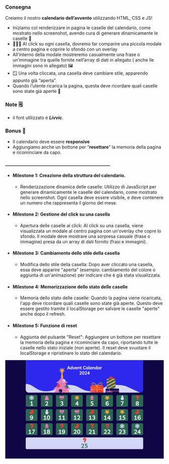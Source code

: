 ### Consegna
Creiamo il nostro **calendario dell’avvento** utilizzando HTML, CSS  e JS!

- Iniziamo col renderizzare in pagina le caselle del calendario, come mostrato nello screenshot, avendo cura di generare dinamicamente le caselle 📅
- 🧑🏻‍💻 Al click su ogni casella, dovremo far comparire una piccola modale a centro pagina e coprire lo sfondo con un overlay
- All’interno della modale mostreremo casualmente una frase o un’immagine tra quelle fornite nell’array di dati in allegato ( anche lle immagini sono in allegato) 🖼️
- 🪟 Una volta cliccata, una casella deve cambiare stile, apparendo appunto già “aperta”.
- Quando l’utente ricarica la pagina, questa deve ricordare quali caselle sono state già aperte 🎁

### Note 🗒️

- il font utilizzato è ***Livvic***.

### Bonus 💫

- Il calendario deve essere **responsive**
- Aggiungiamo anche un bottone per “**resettare**” la memoria della pagina e ricominciare da capo.


#### __________________________________________________
- #### Milestone 1: Creazione della struttura del calendario.
    - Renderizzazione dinamica delle caselle:
Utilizzo di JavaScript per generare dinamicamente le caselle del calendario, come mostrato nello screenshot.
Ogni casella deve essere visibile, e deve contenere un numero che rappresenta il giorno del mese.

- #### Milestone 2: Gestione del click su una casella
    - Apertura delle caselle al click:
Al click su una casella, viene visualizzata un modale al centro pagina con un'overlay che copre lo sfondo.
Il modale deve mostrare una sorpresa casuale (frase o immagine) presa da un array di dati fornito (frasi e immagini).


- #### Milestone 3: Cambiamento dello stile della casella
   - Modifica dello stile della casella:
Dopo aver cliccato una casella, essa deve apparire "aperta" (esempio: cambiamento del colore o aggiunta di un'animazione) per indicare che è già stata visualizzata.

- #### Milestone 4: Memorizzazione dello stato delle caselle
    - Memoria dello stato delle caselle:
Quando la pagina viene ricaricata, l'app deve ricordare quali caselle sono state già aperte. Questo deve essere gestito tramite il localStorage per salvare le caselle "aperte" anche dopo il refresh.

- #### Milestone 5: Funzione di reset
    - Aggiunta del pulsante "Reset":
Aggiungere un bottone per resettare la memoria della pagina e ricominciare da capo, riportando tutte le caselle nello stato iniziale (non aperte).
Il reset deve svuotare il localStorage e ripristinare lo stato del calendario.


![Screenshot Calendario dell'avvento](image.png)